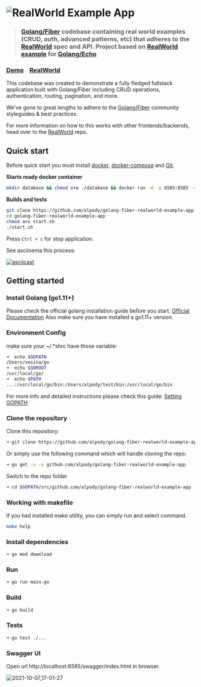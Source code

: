 # ![RealWorld Example App](logo.png)

> ### [Golang/Fiber](https://gofiber.io) codebase containing real world examples (CRUD, auth, advanced patterns, etc) that adheres to the [RealWorld](https://github.com/gothinkster/realworld) spec and API. Project based on [RealWorld example](https://github.com/xesina/golang-echo-realworld-example-app/) for [Golang/Echo](https://echo.labstack.com/)


### [Demo](https://demo.realworld.io/)&nbsp;&nbsp;&nbsp;&nbsp;[RealWorld](https://github.com/gothinkster/realworld)


This codebase was created to demonstrate a fully fledged fullstack application built with Golang/Fiber including CRUD operations, authentication, routing, pagination, and more.

We've gone to great lengths to adhere to the [Golang/Fiber](https://gofiber.io) community styleguides & best practices.

For more information on how to this works with other frontends/backends, head over to the [RealWorld](https://github.com/gothinkster/realworld) repo.


## Quick start

Before quick start you must install [docker](https://www.docker.com), [docker-compose](https://docs.docker.com/compose/)  and [Git](https://git-scm.com/).

**Starts ready docker container**

```bash
mkdir database && chmod o+w ./database && docker run -d -p 8585:8585 -v $(pwd)/database:/myapp/database alpody/golang-fiber-real-world 
```

**Builds and tests**

```bash
git clone https://github.com/alpody/golang-fiber-realworld-example-app.git
cd golang-fiber-realworld-example-app 
chmod a+x start.sh
./start.sh
```
Press <code>Ctrl + c</code> for stop application.

See asciinema this process:

[![asciicast](https://asciinema.org/a/eyZ5upSyv9IJyE36g4sj3ZBBw.svg)](https://asciinema.org/a/eyZ5upSyv9IJyE36g4sj3ZBBw)

## Getting started

### Install Golang (go1.11+)

Please check the official golang installation guide before you start. [Official Documentation](https://golang.org/doc/install)
Also make sure you have installed a go1.11+ version.

### Environment Config

make sure your ~/.*shrc have those variable:

```bash
➜  echo $GOPATH
/Users/xesina/go
➜  echo $GOROOT
/usr/local/go/
➜  echo $PATH
...:/usr/local/go/bin:/Users/alpody/test/bin:/usr/local/go/bin
```

For more info and detailed instructions please check this guide: [Setting GOPATH](https://github.com/golang/go/wiki/SettingGOPATH)

### Clone the repository

Clone this repository:

```bash
➜ git clone https://github.com/alpody/golang-fiber-realworld-example-app.git
```

Or simply use the following command which will handle cloning the repo:

```bash
➜ go get -u -v github.com/alpody/golang-fiber-realworld-example-app
```

Switch to the repo folder

```bash
➜ cd $GOPATH/src/github.com/alpody/golang-fiber-realworld-example-app
```

### Working with makefile

If you had installed make utility, you can simply run and select command. 

```bash
make help
```

### Install dependencies

```bash
➜ go mod download
```

### Run

```bash
➜ go run main.go
```

### Build

```bash
➜ go build
```

### Tests

```bash
➜ go test ./...
```
### Swagger UI

Open url http://localhost:8585/swagger/index.html in browser.

![2021-10-07_17-01-27](https://user-images.githubusercontent.com/13846803/136400503-fedd869c-4508-4699-a79b-66e0bbd765e2.png)


